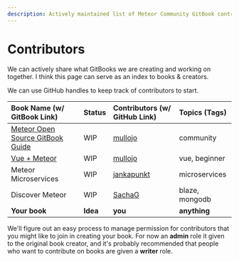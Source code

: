 ```yaml
---
description: Actively maintained list of Meteor Community GitBook contributors.
---
```


# Contributors

We can actively share what GitBooks we are creating and working on together.  I think this page can serve as an index to books & creators.

We can use GitHub handles to keep track of contributors to start.

| Book Name \(w/ GitBook Link\) | Status | Contributors \(w/ GitHub Link\) | Topics \(Tags\) |
| :--- | :--- | :--- | :--- |
| [Meteor Open Source GitBook Guide](https://meteorjs.gitbook.io/meteor-open-source-gitbooks-guide/) | WIP | [mullojo](https://github.com/mullojo) | community |
| [Vue + Meteor](https://meteorjs.gitbook.io/vue-meteor/) | WIP | [mullojo](https://github.com/mullojo) | vue, beginner |
| Meteor Microservices | WIP | [jankapunkt](https://github.com/jankapunkt) | microservices |
| Discover Meteor | WIP | [SachaG](https://github.com/SachaG) | blaze, mongodb |
| **Your book** | **Idea** | **you** | **anything** |

We'll figure out an easy process to manage permission for contributors that you might like to join in creating your book.  For now an **admin** role it given to the original book creator, and it's probably recommended that people who want to contribute on books are given a **writer** role.


